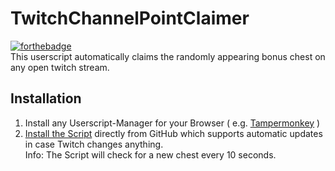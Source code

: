 # TwitchChannelPointClaimer
[![forthebadge](https://forthebadge.com/images/badges/made-with-javascript.svg)](https://forthebadge.com)  
This userscript automatically claims the randomly appearing bonus chest on any open twitch stream.

## Installation
1. Install any Userscript-Manager for your Browser ( e.g. [Tampermonkey](https://www.tampermonkey.net/) )  
2. [Install the Script](https://github.com/IceQ1337/TwitchChannelPointClaimer/raw/master/TwitchChannelPointClaimer.user.js) directly from GitHub which supports automatic updates in case Twitch changes anything.  
  Info: The Script will check for a new chest every 10 seconds.

